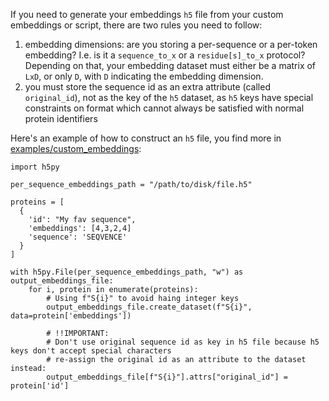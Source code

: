If you need to generate your embeddings `h5` file from your custom embeddings or script, there are two rules you need to follow:

1. embedding dimensions: are you storing a per-sequence or a per-token embedding? I.e. is it a `sequence_to_x` or a `residue[s]_to_x` protocol? Depending on that, your embedding dataset must either be a matrix of `LxD`, or only `D`, with `D` indicating the embedding dimension.
2. you must store the sequence id as an extra attribute (called `original_id`), not as the key of the `h5` dataset, as `h5` keys have special constraints on format which cannot always be satisfied with normal protein identifiers

Here's an example of how to construct an `h5` file, you find more in [examples/custom_embeddings](examples/custom_embeddings):


```
import h5py

per_sequence_embeddings_path = "/path/to/disk/file.h5"

proteins = [
  {
    'id': "My fav sequence",
    'embeddings': [4,3,2,4]
    'sequence': 'SEQVENCE'
  }
]

with h5py.File(per_sequence_embeddings_path, "w") as output_embeddings_file:
    for i, protein in enumerate(proteins):
        # Using f"S{i}" to avoid haing integer keys
        output_embeddings_file.create_dataset(f"S{i}", data=protein['embeddings'])

        # !!IMPORTANT:
        # Don't use original sequence id as key in h5 file because h5 keys don't accept special characters
        # re-assign the original id as an attribute to the dataset instead:
        output_embeddings_file[f"S{i}"].attrs["original_id"] = protein['id']
```
